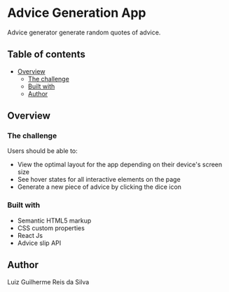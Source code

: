 # Advice Generation App

Advice generator generate random quotes of advice.
## Table of contents

- [Overview](#overview)
  - [The challenge](#the-challenge)
  - [Built with](#built-with)
  - [Author](#author)

## Overview

### The challenge

Users should be able to:

- View the optimal layout for the app depending on their device's screen size
- See hover states for all interactive elements on the page
- Generate a new piece of advice by clicking the dice icon


### Built with

- Semantic HTML5 markup
- CSS custom properties
- React Js
- Advice slip API

## Author

Luiz Guilherme Reis da Silva 
